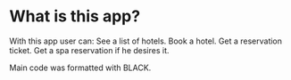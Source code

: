 # What is this app?

With this app user can:
See a list of hotels.
Book a hotel.
Get a reservation ticket.
Get a spa reservation if he desires it.

Main code was formatted with BLACK.